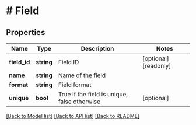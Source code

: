 # # Field

## Properties

Name | Type | Description | Notes
------------ | ------------- | ------------- | -------------
**field_id** | **string** | Field ID | [optional] [readonly] 
**name** | **string** | Name of the field | 
**format** | **string** | Field format | 
**unique** | **bool** | True if the field is unique, false otherwise | [optional] 

[[Back to Model list]](../../README.md#documentation-for-models) [[Back to API list]](../../README.md#documentation-for-api-endpoints) [[Back to README]](../../README.md)


